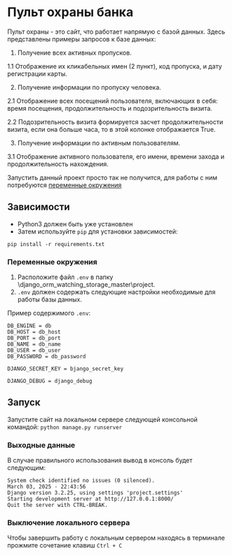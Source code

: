 # Пульт охраны банка

Пульт охраны - это сайт, что работает напрямую с базой данных. Здесь представлены примеры запросов к базе данных: 

1. Получение всех активных пропусков.

1.1 Отображение их кликабельных имен (2 пункт), код пропуска, и дату регистрации карты.
   
2. Получение информации по пропуску человека.

2.1 Отображение всех посещений пользователя, включающих в себя: время посещения, продолжительность и подозрительность визита.

2.2 Подозрительность визита формируется засчет продолжительности визита, если она больше часа, то в этой колонке отображается Truе.
   
3. Получение информации по активным пользователям.

3.1 Отображение активного пользователя, его имени, времени захода и продолжительность нахождения.

Запустить данный проект просто так не получится, для работы с ним потребуются [переменные окружения](https://github.com/Ou7ro/django_orm_watching_storage_master#Переменныеокружения)

## Зависимости

- Python3 должен быть уже установлен
- Затем используйте `pip` для установки зависимостей:

```pip install -r requirements.txt```

### Переменные окружения

1. Расположите файл `.env` в папку \django_orm_watching_storage_master\project.
2. `.env` должен содержать следующие настройки необходимые для работы базы данных.

Пример содержимого `.env`:
```
DB_ENGINE = db 
DB_HOST = db_host
DB_PORT = db_port
DB_NAME = db_name
DB_USER = db_user
DB_PASSWORD = db_password

DJANGO_SECRET_KEY = bjango_secret_key

DJANGO_DEBUG = django_debug
```
## Запуск

Запустите сайт на локальном сервере следующей консольной командой:
```python manage.py runserver```

### Выходные данные

В случае правильного использования вывод в консоль будет следующим:
```
System check identified no issues (0 silenced).
March 03, 2025 - 22:43:56
Django version 3.2.25, using settings 'project.settings'
Starting development server at http://127.0.0.1:8000/
Quit the server with CTRL-BREAK.
```

### Выключение локального сервера

Чтобы завершить работу с локальным сервером находясь в терминале прожмите сочетание клавиш ``` Ctrl + C ```
